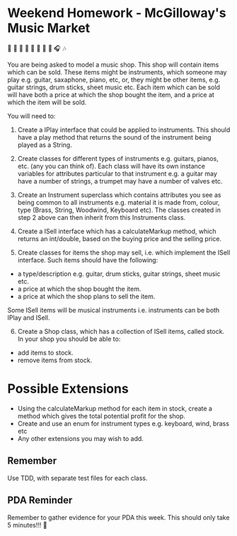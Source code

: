 # Weekend Homework - McGilloway's Music Market

:musical_note: :trumpet: :microphone: :saxophone: :musical_keyboard: :violin: :guitar: :musical_score: :headphones: :notes:

You are being asked to model a music shop. This shop will contain items which can be sold. These items might be instruments, which someone may play e.g. guitar, saxaphone, piano, etc, or, they might be other items, e.g. guitar strings, drum sticks, sheet music  etc. Each item which can be sold will have both a price at which the shop bought the item, and a price at which the item will be sold.

You will need to:

1. Create a IPlay interface that could be applied to instruments. This should have a play method that returns the sound of the instrument being played as a String.

2. Create classes for different types of instruments e.g. guitars, pianos, etc. (any you can think of). Each class will have its own instance variables for attributes particular to that instrument e.g. a guitar may have a number of strings, a trumpet may have a number of valves etc.

3. Create an Instrument superclass which contains attributes you see as being common to all instruments e.g. material it is made from, colour, type (Brass, String, Woodwind, Keyboard etc). The classes created in step 2 above can then inherit from this Instruments class.

4. Create a ISell interface which has a calculateMarkup method, which returns an int/double, based on the buying price and the selling price.

5. Create classes for items the shop may sell, i.e. which implement the ISell interface. Such items should have the following:
  - a type/description e.g. guitar, drum sticks, guitar strings, sheet music etc.
  - a price at which the shop bought the item.
  - a price at which the shop plans to sell the item.

  Some ISell items will be musical instruments i.e. instruments can be both IPlay and ISell.

6. Create a Shop class, which has a collection of ISell items, called stock. In your shop you should be able to:
  -  add items to stock.
  -  remove items from stock.

# Possible Extensions

* Using the calculateMarkup method for each item in stock, create a method which gives the total potential profit for the shop.
* Create and use an enum for instrument types e.g. keyboard, wind, brass etc
* Any other extensions you may wish to add.

## Remember
Use TDD, with separate test files for each class.

## PDA Reminder
Remember to gather evidence for your PDA this week. This should only take 5 minutes!!! :cop:
